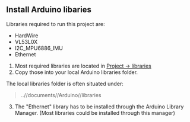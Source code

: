 ## Install Arduino libaries
Libraries required to run this project are:
- HardWire
- VL53L0X
- I2C_MPU6886_IMU
- Ethernet


1. Most required libraries are located in [Project -> libraries](Project//libraries/)
2. Copy those into your local Arduino libraries folder. 

The local libraries folder is often situated under:    
>..//documents//Arduino//libraries

3. The "Ethernet" library has to be installed through the Arduino Library Manager. (Most libraries could be installed through this manager)
